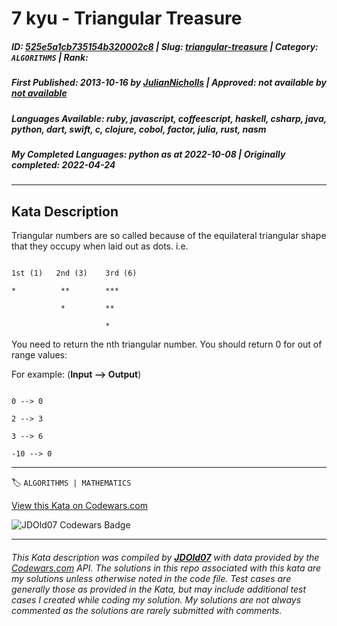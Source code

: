 # 7 kyu - Triangular Treasure

##### **ID**: [525e5a1cb735154b320002c8](https://www.codewars.com/kata/525e5a1cb735154b320002c8) | **Slug**: [triangular-treasure](https://www.codewars.com/kata/525e5a1cb735154b320002c8) | **Category**: `ALGORITHMS` | **Rank**: <span style="color:white">7 kyu</span>

##### **First Published**: 2013-10-16 ***by*** [JulianNicholls](https://www.codewars.com/users/JulianNicholls) | **Approved**: *not available* ***by*** [*not available*](*https://www.codewars.com*)

##### **Languages Available**: ruby, javascript, coffeescript, haskell, csharp, java, python, dart, swift, c, clojure, cobol, factor, julia, rust, nasm

##### **My Completed Languages**: python ***as at*** 2022-10-08 | **Originally completed**: 2022-04-24

---

## Kata Description


Triangular numbers are so called because of the equilateral triangular shape that they occupy when laid out as dots. i.e.



```

1st (1)   2nd (3)    3rd (6)

*          **        ***

           *         **

                     *

```



You need to return the nth triangular number. You should return 0 for out of range values:



For example: (**Input --> Output**)



```

0 --> 0

2 --> 3

3 --> 6

-10 --> 0

```



---


🏷 `ALGORITHMS | MATHEMATICS`


[View this Kata on Codewars.com](https://www.codewars.com/kata/525e5a1cb735154b320002c8)

![](https://www.codewars.com/users/jdold07/badges/large "JDOld07 Codewars Badge")

---

###### *This Kata description was compiled by [**JDOld07**](https://tpstech.dev) with data provided by the [Codewars.com](https://www.codewars.com) API.  The solutions in this repo associated with this kata are my solutions unless otherwise noted in the code file.  Test cases are generally those as provided in the Kata, but may include additional test cases I created while coding my solution.  My solutions are not always commented as the solutions are rarely submitted with comments.*

